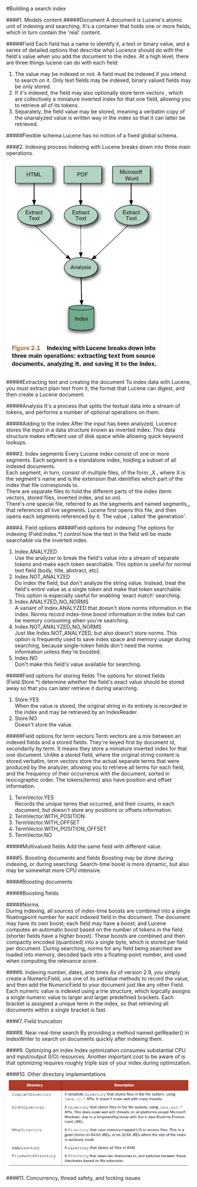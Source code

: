 #Building a search index

####1. Models content
#####Document
A document is Lucene's atomic unit of indexing and searching. It's a container that holds one or more fields, which in turn contain the 'real' content.
 
#####Field
Each field has a name to identify it, a text or binary value, and a series of detailed options that describe what Lucence should do with the field's value when you add the document to the index.
At a high level, there are three things lucene can do with each field:
1) The value may be indexed or not. A field must be indexed if you intend to search on it. Only text fields may be indexed, binary valued fields may be only stored.
2) If it's indexed, the field may also optionally store term vectors , which are collectively a miniature inverted index for that one field, allowing you to retrieve all of its tokens.
3) Separately, the field value may be stored, meaning a verbatim copy of the unanalyzed value is written way in the index so that it can latter be retrieved.
 
#####Flexible schema
Lucene has no notion of a fixed global schema.
 
####2. Indexing process
Indexing with Lucene breaks down into three main operations.

![figure2.1](images/figure2.1.jpg)

#####Extracting text and creating the document
To index data with Lucene, you must extract plain text from it, the format that Lucene can digest, and then create a Lucene document.
 
#####Analysis
It's a process that splits the textual data into a stream of tokens, and performs a number of optional operations on them.
 
#####Adding to the index
After the input has been analyzed, Lucence stores the input in a data structure known as inverted index. This data structure makes efficient use of disk space while allowing quick keyword lookups.
 
####3. Index segments
Every Lucene index consist of one or more segments. Each segment is a standalone index, holding a subset of all indexed documents.  
Each segment, in turn, consist of multiple files, of the form \_X.<ext>, where X is the segment's name and <ext> is the extension that identifies which part of the index that file corresponds to.  
There are separate files to hold the different parts of the index (term vectors, stored files, inverted index, and so on).  
There's one special file, referred to as the segments and named segments_<N>, that references all live segments. Lucene first opens this file, and then opens each segments referenced by it. The value <N>, called 'the generation'.
 
####4. Field options
#####Field options for indexing
The options for indexing (Field.Index.*) control how the text in the field will be made searchable via the inverted index.
1) Index.ANALYZED  
Use the analyzer to break the field's value into a stream of  separate tokens and make each token searchable. This option is useful for normal text field (body, title, abstract, etc).  
2) Index.NOT\_ANALYZED  
Do index the field, but don't analyze the string value. Instead, treat the field's entire value as a single token and make that token searchable. This option is especially useful for enabling 'exact match' searching.  
3) Index.ANALYZED\_NO\_NORMS  
A variant of Index.ANALYZED that doesn't store norms information in the index. Norms record index-time boost information in the index but can be memory consuming when you're searching.  
4) Index.NOT\_ANALYZED_NO_NORMS  
Just like Index.NOT_ANALYZED, but also doesn't store norms. This option is frequently used to save index space and memory usage during searching, because single-token fields don't need the norms information unless they're boosted.  
5) Index.NO  
Don't make this field's value available for searching.
 
#####Field options for storing fields
The options for stored fields (Field.Store.*) determine whether the field's exact value should be stored away so that you can later retrieve it during searching.  
1) Store.YES  
When the value is stored, the original string in its entirely is recorded in the index and may be retrieved by an IndexReader.  
2) Store.NO  
Doesn't store the value.
 
#####Field options for term vectors
Term vectors are a mix between an indexed fields and a stored fields. They're keyed first by document id, secondarily by term. It means they store a miniature inverted index for that one document. Unlike a stored field, where the original string content is stored verbatim, term vectors store the actual separate  terms that were produced by the analyzer, allowing you to retrieve all terms for each field, and the frequency of their occurrence with the document, sorted in lexicographic order. The tokens(terms) also have position and offset information.  
1) TermVector.YES  
Records the unique terms that occurred, and their counts, in each document, but doesn't store any positions or offsets information.
2) TermVector.WITH\_POSITION  
3) TermVector.WITH\_OFFSET  
4) TermVector.WITH\_POSITION\_OFFSET  
5) TermVector.NO  
 
#####Multivalued fields
Add the same field with different value.
 
####5. Boosting documents and fields
Boosting may be done during indexing, or during searching. Search-time boost is more dynamic, but also may be somewhat more CPU intensive.
 
#####Boosting documents
 
#####Boosting fields
 
#####Norms  
During indexing, all sources of index-time boosts are combined into a single floatingpoint number for each indexed field in the document. The document may have its own boost; each field may have a boost; and Lucene computes an automatic boost based on the number of tokens in the field (shorter fields have a higher boost). These boosts are combined and then compactly encoded (quantized) into a single byte, which is stored per field per document. During searching, norms for any field being searched are loaded into memory, decoded back into a floating-point number, and used when computing the relevance score.
 
####6. Indexing number, dates, and times
As of version 2.9, you simply create a NumericField, use one of its set<Type>Value methods to record the value, and then add the NumericField to your document just like any other Field. Each numeric value is indexed using a trie structure, which logically assigns a single numeric value to larger and larger predefined brackets. Each bracket is assigned a unique term in the index, so that retrieving all documents within a single bracket is fast.
 
####7. Field truncation
 
####8. Near-real-time search
By providing a method named getReader() in IndexWriter to search on documents quickly after indexing them.
 
####9. Optimizing an index
Index optimization consumes substantial CPU and input/output (I/O) resources. Another important cost to be aware of is that optimizing requires roughly triple size of your index during optimization.
 
####10. Other directory implementations
![figure2.2](images/figure2.2.png)

####11. Concurrency, thread safety, and locking issues
 